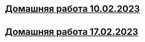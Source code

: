 # [Домашняя работа 10.02.2023](/HomeWork1/Ex.cs)
# [Домашняя работа 17.02.2023](/HomeWork2/Program.cs)